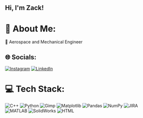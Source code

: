 ## Hi, I'm Zack! 

# 💫 About Me:
🔭 Aerospace and Mechanical Engineer 


## 🌐 Socials:
[![Instagram](https://img.shields.io/badge/Instagram-%23E4405F.svg?logo=Instagram&logoColor=white)](https://instagram.com/zack_m_128) [![LinkedIn](https://img.shields.io/badge/LinkedIn-%230077B5.svg?logo=linkedin&logoColor=white)](https://linkedin.com/in/zackary-malmberg-b54476207/) 

# 💻 Tech Stack:
![C++](https://img.shields.io/badge/c++-%2300599C.svg?style=for-the-badge&logo=c%2B%2B&logoColor=white) ![Python](https://img.shields.io/badge/python-3670A0?style=for-the-badge&logo=python&logoColor=ffdd54) ![Gimp](https://img.shields.io/badge/Gimp-657D8B?style=for-the-badge&logo=gimp&logoColor=FFFFFF) ![Matplotlib](https://img.shields.io/badge/Matplotlib-%23ffffff.svg?style=for-the-badge&logo=Matplotlib&logoColor=black) ![Pandas](https://img.shields.io/badge/pandas-%23150458.svg?style=for-the-badge&logo=pandas&logoColor=white) ![NumPy](https://img.shields.io/badge/numpy-%23013243.svg?style=for-the-badge&logo=numpy&logoColor=white) ![JIRA](https://img.shields.io/badge/jira-%230A0FFF.svg?style=for-the-badge&logo=jira&logoColor=white) ![MATLAB](https://img.shields.io/badge/matlab-%23FF6600.svg?style=for-the-badge&logo=mathworks&logoColor=white) ![SolidWorks](https://img.shields.io/badge/SolidWorks-%23e30000.svg?style=for-the-badge&logo=dassaultsystemes&logoColor=white) ![HTML](https://img.shields.io/badge/HTML-%23E34F26.svg?style=for-the-badge&logo=html5&logoColor=white)




<!-- Proudly created with GPRM ( https://gprm.itsvg.in ) -->

